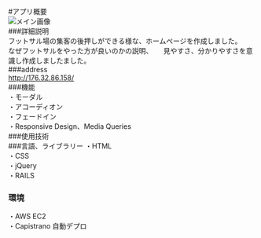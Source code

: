 #アプリ概要  
![メイン画像](readfutmain.jpg)  
###詳細説明   
フットサル場の集客の後押しができる様な、ホームページを作成しました。  
なぜフットサルをやった方が良いのかの説明、    　
見やすさ、分かりやすさを意識し作成しましたました。  
###address  
http://176.32.86.158/  
###機能  
・モーダル    
・アコーディオン    
・フェードイン    
・Responsive Design、Media Queries    
###使用技術  
###言語、ライブラリー
・HTML  
・CSS  
・jQuery  
・RAILS  
### 環境
・AWS EC2  
・Capistrano 自動デプロ
